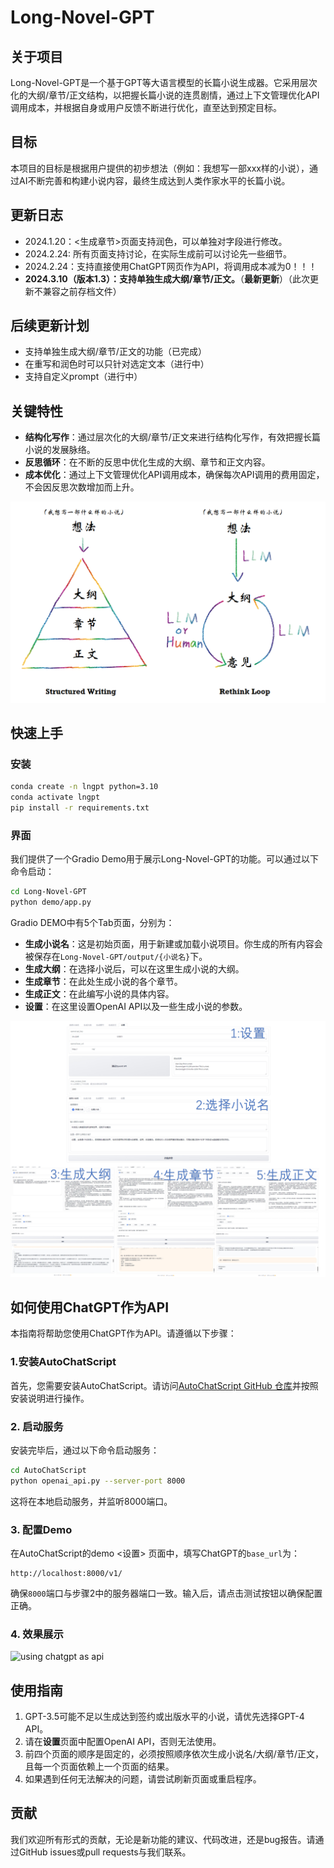 # Long-Novel-GPT

## 关于项目
Long-Novel-GPT是一个基于GPT等大语言模型的长篇小说生成器。它采用层次化的大纲/章节/正文结构，以把握长篇小说的连贯剧情，通过上下文管理优化API调用成本，并根据自身或用户反馈不断进行优化，直至达到预定目标。

## 目标
本项目的目标是根据用户提供的初步想法（例如：我想写一部xxx样的小说），通过AI不断完善和构建小说内容，最终生成达到人类作家水平的长篇小说。

## 更新日志
- 2024.1.20：<生成章节>页面支持润色，可以单独对字段进行修改。
- 2024.2.24: 所有页面支持讨论，在实际生成前可以讨论先一些细节。
- 2024.2.24：支持直接使用ChatGPT网页作为API，将调用成本减为0！！！
- **2024.3.10（版本1.3）：支持单独生成大纲/章节/正文。**（**最新更新**）（此次更新不兼容之前存档文件）

## 后续更新计划
- 支持单独生成大纲/章节/正文的功能（已完成）
- 在重写和润色时可以只针对选定文本（进行中）
- 支持自定义prompt（进行中）

## 关键特性
- **结构化写作**：通过层次化的大纲/章节/正文来进行结构化写作，有效把握长篇小说的发展脉络。
- **反思循环**：在不断的反思中优化生成的大纲、章节和正文内容。
- **成本优化**：通过上下文管理优化API调用成本，确保每次API调用的费用固定，不会因反思次数增加而上升。

![关键特性](assets/lngpt_pipeline.png "Long Novel GPT Pipeline")


## 快速上手

### 安装
```bash
conda create -n lngpt python=3.10
conda activate lngpt
pip install -r requirements.txt
```

### 界面
我们提供了一个Gradio Demo用于展示Long-Novel-GPT的功能。可以通过以下命令启动：
```bash
cd Long-Novel-GPT
python demo/app.py
```

Gradio DEMO中有5个Tab页面，分别为：
- **生成小说名**：这是初始页面，用于新建或加载小说项目。你生成的所有内容会被保存在`Long-Novel-GPT/output/{小说名}`下。
- **生成大纲**：在选择小说后，可以在这里生成小说的大纲。
- **生成章节**：在此处生成小说的各个章节。
- **生成正文**：在此编写小说的具体内容。
- **设置**：在这里设置OpenAI API以及一些生成小说的参数。

![Gradio DEMO有5个Tab页面](assets/demo_preview.jpg "Demo Preivew")

## 如何使用ChatGPT作为API

本指南将帮助您使用ChatGPT作为API。请遵循以下步骤：

### 1.安装AutoChatScript

首先，您需要安装AutoChatScript。请访问[AutoChatScript GitHub 仓库](https://github.com/MaoXiaoYuZ/AutoChatScript)并按照安装说明进行操作。

### 2. 启动服务

安装完毕后，通过以下命令启动服务：

```bash
cd AutoChatScript
python openai_api.py --server-port 8000
```

这将在本地启动服务，并监听8000端口。

### 3. 配置Demo

在AutoChatScript的demo <设置> 页面中，填写ChatGPT的`base_url`为：

```
http://localhost:8000/v1/
```

确保`8000`端口与步骤2中的服务器端口一致。输入后，请点击测试按钮以确保配置正确。

### 4. 效果展示
![using chatgpt as api](assets/using_chatgpt_as_api.gif "using chatgpt as api")


## 使用指南
1. GPT-3.5可能不足以生成达到签约或出版水平的小说，请优先选择GPT-4 API。
2. 请在**设置**页面中配置OpenAI API，否则无法使用。
3. 前四个页面的顺序是固定的，必须按照顺序依次生成小说名/大纲/章节/正文，且每一个页面依赖上一个页面的结果。
4. 如果遇到任何无法解决的问题，请尝试刷新页面或重启程序。


## 贡献
我们欢迎所有形式的贡献，无论是新功能的建议、代码改进，还是bug报告。请通过GitHub issues或pull requests与我们联系。